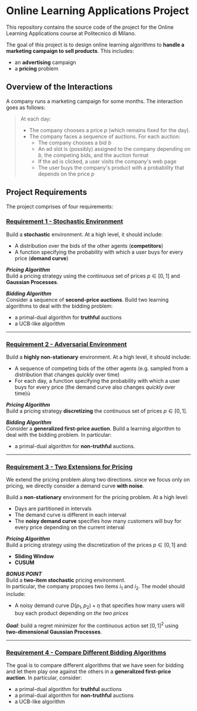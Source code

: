 # Online Learning Applications Project

This repository contains the source code of the project for the Online Learning Applications course at Politecnico di Milano.

The goal of this project is to design online learning algorithms to **handle a marketing campaign to sell products**. This includes:
- an **advertising** campaign
- a **pricing** problem


## Overview of the Interactions
A company runs a marketing campaign for some months.
The interaction goes as follows:

> At each day:
> - The company chooses a price $p$ (which remains fixed for the day).
> - The company faces a sequence of auctions. For each auction:
>     - The company chooses a bid $b$
>     - An ad slot is (possibly) assigned to the company depending on $b$, the competing bids, and the auction format
>     - If the ad is clicked, a user visits the company's web page
>     - The user buys the company's product with a probability that depends on the price $p$


## Project Requirements
The project comprises of four requirements:


### <u>Requirement 1 - Stochastic Environment</u>

Build a **stochastic** environment. At a high level, it should include:
- A distribution over the bids of the other agents (**competitors**)
- A function specifying the probability with which a user buys for every price (**demand curve**)

***Pricing Algorithm***  
Build a pricing strategy using the continuous set of prices $p \in [0,1]$ and **Gaussian Processes**.

***Bidding Algorithm***  
Consider a sequence of **second-price auctions**. Build two learning algorithms to deal with the bidding problem:
- a primal-dual algorithm for **truthful** auctions
- a UCB-like algorithm

---

### <u>Requirement 2 - Adversarial Environment</u>

Build a **highly non-stationary** environment. At a high level, it should include:
- A sequence of competing bids of the other agents (e.g. sampled from a distribution that changes *quickly* over time)
- For each day, a function specifying the probability with which a user buys for every price (the demand curve also changes *quickly* over time)ù

***Pricing Algorithm***  
Build a pricing strategy **discretizing** the continuous set of prices $p \in [0,1]$.

***Bidding Algorithm***  
Consider a **generalized first-price auction**. Build a learning algorithm to deal with the bidding problem. In particular:
- a primal-dual algorithm for **non-truthful** auctions.

---

### <u>Requirement 3 - Two Extensions for Pricing</u>

We extend the pricing problem along two directions. since we focus only on pricing, we directly consider a demand curve **with noise**.

Build a **non-stationary** environment for the pricing problem. At a high level:
- Days are partitioned in intervals
- The demand curve is different in each interval
- The **noisy demand curve** specifies how many customers will buy for every price depending on the current interval

***Pricing Algorithm***  
Build a pricing strategy using the discretization of the prices $p \in [0,1]$ and:
- **Sliding Window**
- **CUSUM**

***BONUS POINT***  
Build a **two-item stochastic** pricing environment.  
In particular, the company proposes two items $i_1$ and $i_2$. The model should include:
- A noisy demand curve $D(p_1, p_2) + \eta$ that specifies how many users will buy each product depending on *the two prices*

***Goal***: build a regret minimizer for the continuous action set $[0,1]^2$ using **two-dimensional Gaussian Processes**.

---

### <u>Requirement 4 - Compare Different Bidding Algorithms</u>

The goal is to compare different algorithms that we have seen for bidding and let them play one against the others in a **generalized first-price auction**. In particular, consider:
- a primal-dual algorithm for **truthful** auctions
- a primal-dual algorithm for **non-truthful** auctions
- a UCB-like algorithm